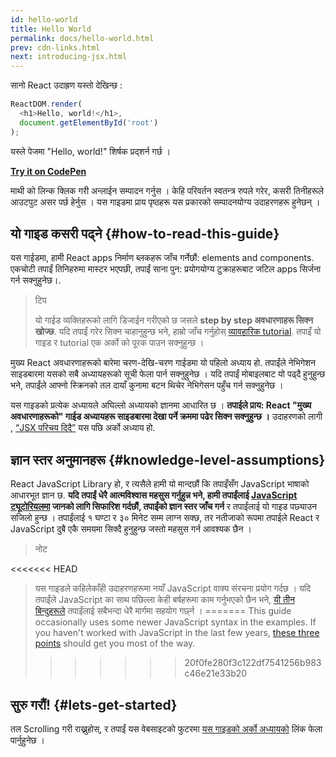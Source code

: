 ```yaml
---
id: hello-world
title: Hello World
permalink: docs/hello-world.html
prev: cdn-links.html
next: introducing-jsx.html
---
```


सानो React उदाह्रण यस्तो देखिन्छ : 

```js
ReactDOM.render(
  <h1>Hello, world!</h1>,
  document.getElementById('root')
);
```

यस्ले पेजमा "Hello, world!" शिर्षक प्रद्शर्न गर्छ । 

**[Try it on CodePen](https://codepen.io/gaearon/pen/rrpgNB?editors=1010)**


माथी को लिन्क क्लिक गरी अन्लाईन सम्पादन गर्नुस ।  केहि परिवर्तन स्वतन्त्र रुपले गरेर, कसरी तिनीहरूले आउटपुट असर पर्छ हेर्नुस । यस गाइडमा प्राय पृष्ठहरू यस प्रकारको सम्पादनयोग्य उदाहरणहरू हुनेछन् ।


## यो गाइड कसरी पढ्ने {#how-to-read-this-guide}

यस गाईडमा, हामी React apps निर्माण ब्लकहरू जाँच गर्नेछौं: elements and components. एकचोटी तपाईं तिनिहरुमा मास्टर भएपछी, तपाईं साना पुन: प्रयोगयोग्य टुक्राहरूबाट जटिल apps सिर्जना गर्न सक्नुहुनेछ।.

>टिप
>
>यो गाईड व्यक्तिहरूको लागि डिजाईन गरीएको छ जसले **step by step अवधारणाहरू सिक्न खोज्छ**. यदि तपाईं गरेर सिक्न चाहानुहुन्छ भने, हाम्रो जाँच गर्नुहोस् [व्यावहारिक tutorial](/tutorial/tutorial.html). तपाइँ यो गाइड र tutorial एक अर्को को पूरक पाउन सक्नुहुन्छ ।

मुख्य React अवधारणाहरूको बारेमा चरण-देखि-चरण गाईडमा यो पहिलो अध्याय हो. तपाईंले नेभिगेशन साइडबारमा यसको सबै अध्यायहरूको सूची फेला पार्न सक्नुहुनेछ । यदि तपाईं मोबाइलबाट यो पढ्दै हुनुहुन्छ भने, तपाईंले आफ्नो स्क्रिनको तल दायाँ कुनामा बटन थिचेर नेभिगेसन पहुँच गर्न सक्नुहुनेछ । 

यस गाइडको प्रत्येक अध्यायले अघिल्लो अध्यायको ज्ञानमा आधारित छ ।  **तपाईले प्राय: React "मुख्य अवधारणाहरूको" गाईड अध्यायहरू साइडबारमा देखा पर्ने क्रममा पढेर सिक्न सक्नुहुन्छ ।** उदाहरणको लागी
, [“JSX परिचय दिदै”](/docs/introducing-jsx.html) यस पछि अर्को अध्याय हो.

## ज्ञान स्तर अनुमानहरू {#knowledge-level-assumptions}

React JavaScript Library हो, र त्यसैले हामी यो मान्दछौं कि तपाइँसँग JavaScript भाषाको आधारभूत ज्ञान छ. **यदि तपाईं धेरै आत्मविश्वास महसुस गर्नुहुन्न भने, हामी तपाईंलाई [JavaScript ट्यूटोरियलमा](https://developer.mozilla.org/en-US/docs/Web/JavaScript/A_re-introduction_to_JavaScript) जानको लागि सिफारिश गर्दछौं, तपाईंको ज्ञान स्तर जाँच गर्न** र तपाईंलाई यो गाइड पछ्याउन सजिलो हुन्छ । तपाईंलाई १ घण्टा र ३० मिनेट सम्म लाग्न सक्छ, तर नतीजाको रूपमा तपाईले React र JavaScript दुबै एकै समयमा सिक्दै हुनुहुन्छ जस्तो महसुस गर्न आवश्यक छैन ।

>नोट
>
<<<<<<< HEAD
>यस गाइडले कहिलेकाँही उदाहरणहरूमा नयाँ JavaScript वाक्य संरचना प्रयोग गर्दछ । यदि तपाईंले JavaScript का साथ पछिल्ला केही बर्षहरूमा काम गर्नुभएको छैन भने, [यी तीन बिन्दुहरूले](https://gist.github.com/gaearon/683e676101005de0add59e8bb345340c) तपाईंलाई सबैभन्दा धेरै मार्गमा सहयोग गर्छ्न । 
=======
>This guide occasionally uses some newer JavaScript syntax in the examples. If you haven't worked with JavaScript in the last few years, [these three points](https://gist.github.com/gaearon/683e676101005de0add59e8bb345340c) should get you most of the way.
>>>>>>> 20f0fe280f3c122df7541256b983c46e21e33b20


## सुरु गरौं! {#lets-get-started}

तल Scrolling गरी राख्नुहोस्, र तपाईं यस वेबसाइटको फुटरमा [यस गाइडको अर्को अध्यायको](/docs/introducing-jsx.html) लिंक फेला पार्नुहुनेछ । 


